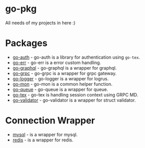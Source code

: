 # go-pkg
All needs of my projects in here :)

# Packages
* [go-auth](https://github.com/tanyudii/go-pkg/blob/main/go-auth/README.md) - go-auth is a library for authentication using `go-tex`.
* [go-err](https://github.com/tanyudii/go-pkg/blob/main/go-err/README.md) - go-err is a error custom handling.
* [go-graphql](https://github.com/tanyudii/go-pkg/blob/main/go-graphql/README.md) - go-graphql is a wrapper for graphql.
* [go-grpc](https://github.com/tanyudii/go-pkg/blob/main/go-grpc/README.md) - go-grpc is a wrapper for grpc gateway.
* [go-logger](https://github.com/tanyudii/go-pkg/blob/main/go-logger/README.md) - go-logger is a wrapper for logrus.
* [go-mon](https://github.com/tanyudii/go-pkg/blob/main/go-mon/README.md) - go-mon is a common helper function.
* [go-queue](https://github.com/tanyudii/go-pkg/blob/main/go-queue/README.md) - go-queue is a wrapper for queue.
* [go-tex](https://github.com/tanyudii/go-pkg/blob/main/go-tex/README.md) - go-tex is handling session context using GRPC MD.
* [go-validator](https://github.com/tanyudii/go-pkg/blob/main/go-validator/README.md) - go-validator is a wrapper for struct validator.

# Connection Wrapper
* [mysql](https://github.com/tanyudii/go-pkg/blob/main/connection/mysql/README.md) - is a wrapper for mysql.
* [redis](https://github.com/tanyudii/go-pkg/blob/main/connection/redis/README.md) - is a wrapper for redis.